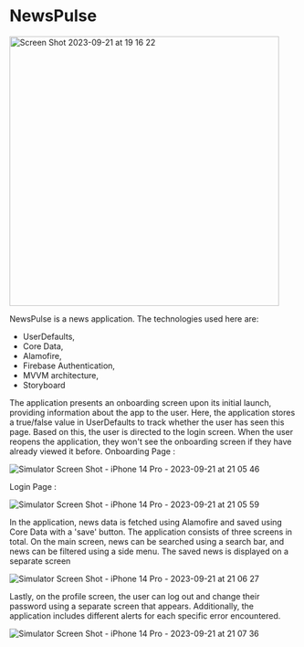 # NewsPulse


<img width="472" alt="Screen Shot 2023-09-21 at 19 16 22" src="https://github.com/nukteozkilinc/News-App/assets/63263623/54e9f30a-e1d0-4b34-aa86-d50cd8e16a17">

NewsPulse is a news application. The technologies used here are: 
- UserDefaults,
- Core Data,
- Alamofire,
- Firebase Authentication,
- MVVM architecture,
- Storyboard

The application presents an onboarding screen upon its initial launch, providing information about the app to the user. Here, the application stores a true/false value in UserDefaults to track whether the user has seen this page. Based on this, the user is directed to the login screen. When the user reopens the application, they won't see the onboarding screen if they have already viewed it before.
Onboarding Page : 

![Simulator Screen Shot - iPhone 14 Pro - 2023-09-21 at 21 05 46](https://github.com/nukteozkilinc/News-App/assets/63263623/eb1a62a2-b244-4770-a7a3-ced39075a816)

Login Page : 

![Simulator Screen Shot - iPhone 14 Pro - 2023-09-21 at 21 05 59](https://github.com/nukteozkilinc/News-App/assets/63263623/8201e766-1628-4bfd-a02d-73dfd0765c66)


In the application, news data is fetched using Alamofire and saved using Core Data with a 'save' button. The application consists of three screens in total. On the main screen, news can be searched using a search bar, and news can be filtered using a side menu. The saved news is displayed on a separate screen

![Simulator Screen Shot - iPhone 14 Pro - 2023-09-21 at 21 06 27](https://github.com/nukteozkilinc/News-App/assets/63263623/d8b1bcf3-1698-4bf7-8126-3dc738b4869e)

Lastly, on the profile screen, the user can log out and change their password using a separate screen that appears. Additionally, the application includes different alerts for each specific error encountered.

![Simulator Screen Shot - iPhone 14 Pro - 2023-09-21 at 21 07 36](https://github.com/nukteozkilinc/News-App/assets/63263623/7fa32c71-fb91-402e-982d-db17d240f408)
